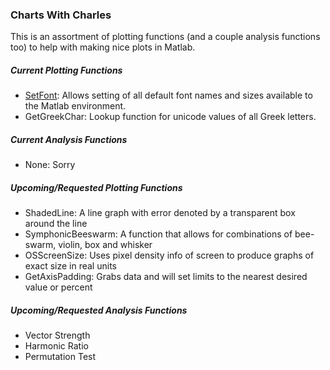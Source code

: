### Charts With Charles
This is an assortment of plotting functions (and a couple analysis functions too) to help with making nice plots in Matlab.

##### Current Plotting Functions
* [SetFont](Plotting/SetFont.m): Allows setting of all default font names and sizes available to the Matlab environment.
* GetGreekChar: Lookup function for unicode values of all Greek letters.

##### Current Analysis Functions
* None: Sorry

##### Upcoming/Requested Plotting Functions
* ShadedLine: A line graph with error denoted by a transparent box around the line
* SymphonicBeeswarm: A function that allows for combinations of bee-swarm, violin, box and whisker
* OSScreenSize: Uses pixel density info of screen to produce graphs of exact size in real units
* GetAxisPadding: Grabs data and will set limits to the nearest desired value or percent

##### Upcoming/Requested Analysis Functions
* Vector Strength
* Harmonic Ratio
* Permutation Test
